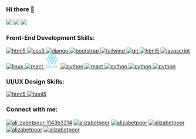 ### Hi there 👋

<p vertical-align: "top">
  <img src="https://github-readme-stats.vercel.app/api?username=amirsadriofficial&show_icons=true&theme=tokyonight&hide_border=true" width="415">
  <img src="https://github-readme-streak-stats.herokuapp.com?user=amirsadriofficial&theme=tokyonight&hide_border=true" width="415">
  <img src="https://github-readme-stats.vercel.app/api/top-langs/?username=amirsadriofficial&theme=tokyonight&hide_border=true&layout=compact" width="415">
  <!--   
   <img src="https://github-readme-stats.vercel.app/api/pin/?username=amirsadriofficial&repo=Cryptocurrency-Exchange&theme=tokyonight&hide_border=true" width="415">
   -->
</p>

<h3 align="left">Front-End Development Skills:</h3>
<p align="left">
  <a href="https://www.w3.org/html/" target="_blank">
    <img
      src="https://cdn.worldvectorlogo.com/logos/html-1.svg"
      alt="html5"
      width="40"
      height="40"
    />
  </a>
  <a href="https://www.w3schools.com/css/" target="_blank">
    <img
      src="https://upload.wikimedia.org/wikipedia/commons/thumb/6/62/CSS3_logo.svg/800px-CSS3_logo.svg.png"
      alt="css3"
      width="40"
      height="40"
    />
  </a>
  <a href="https://www.djangoproject.com/" target="_blank">
    <img
      src="https://upload.wikimedia.org/wikipedia/commons/thumb/9/96/Sass_Logo_Color.svg/1280px-Sass_Logo_Color.svg.png"
      alt="django"
      width="50"
      height="40"
    />
  </a>
  <a href="https://getbootstrap.com" target="_blank">
    <img
      src="https://upload.wikimedia.org/wikipedia/commons/thumb/b/b2/Bootstrap_logo.svg/512px-Bootstrap_logo.svg.png"
      alt="bootstrap"
      width="50"
      height="40"
    />
  </a>
  <a href="https://tailwindcss.com/" target="_blank">
    <img
      src="https://upload.wikimedia.org/wikipedia/commons/thumb/d/d5/Tailwind_CSS_Logo.svg/2048px-Tailwind_CSS_Logo.svg.png"
      alt="tailwind"
      width="40"
      height="40"
    />
  </a>
  <a href="https://git-scm.com/" target="_blank">
    <img
      src="https://mui.com/static/logo.png"
      alt="git"
      width="40"
      height="40"
    />
  </a>
  <a href="https://www.w3.org/html/" target="_blank">
    <img
      src="https://gw.alipayobjects.com/zos/rmsportal/rlpTLlbMzTNYuZGGCVYM.png"
      alt="html5"
      width="40"
      height="40"
    />
  </a>
  <a
    href="https://developer.mozilla.org/en-US/docs/Web/JavaScript"
    target="_blank"
  >
    <img
      src="https://upload.wikimedia.org/wikipedia/commons/thumb/9/99/Unofficial_JavaScript_logo_2.svg/1024px-Unofficial_JavaScript_logo_2.svg.png"
      alt="javascript"
      width="40"
      height="40"
    />
  </a>
  <a href="https://www.linux.org/" target="_blank">
    <img
      src="https://upload.wikimedia.org/wikipedia/commons/thumb/4/4c/Typescript_logo_2020.svg/1024px-Typescript_logo_2020.svg.png"
      alt="linux"
      width="40"
      height="40"
    />
  </a>
  <a href="https://reactjs.org/" target="_blank">
    <img
      src="https://seeklogo.com/images/J/jquery-logo-CFE6ECE363-seeklogo.com.png"
      alt="react"
      width="40"
      height="40"
    />
  </a>
  <a href="https://reactjs.org/" target="_blank">
    <img
      src="https://raw.githubusercontent.com/devicons/devicon/master/icons/react/react-original-wordmark.svg"
      alt="react"
      width="40"
      height="40"
    />
  </a>
  <a href="https://www.python.org" target="_blank">
    <img
      src="https://svgarchive.com/wp-content/uploads/react-native.svg"
      alt="python"
      width="45"
      height="43"
    />
  </a>
  <a href="https://reactjs.org/" target="_blank">
    <img
      src="https://ui-lib.com/blog/wp-content/uploads/2021/12/nextjs-boilerplate-logo.png"
      alt="react"
      width="40"
      height="40"
    />
  </a>
  <a href="https://www.python.org" target="_blank">
    <img
      src="https://raw.githubusercontent.com/reduxjs/redux/master/logo/logo.png"
      alt="python"
      width="40"
      height="40"
    />
  </a>
  <a href="https://www.python.org" target="_blank">
    <img
      src="https://seeklogo.com/images/R/react-query-logo-1340EA4CE9-seeklogo.com.png"
      alt="python"
      width="40"
      height="40"
    />
  </a>
  <a href="https://www.python.org" target="_blank">
    <img
      src="https://www.pinclipart.com/picdir/big/325-3253916_build-a-pwa-using-workbox-progressive-web-app.png"
      alt="python"
      width="50"
      height="40"
    />
  </a>
</p>

<h3 align="left">UI/UX Design Skills:</h3>
<p align="left">
  <a href="https://www.w3.org/html/" target="_blank">
    <img
      src="https://upload.wikimedia.org/wikipedia/commons/3/33/Figma-logo.svg"
      alt="html5"
      width="40"
      height="40"
    />
  </a>
  <a href="https://www.w3.org/html/" target="_blank">
    <img
      src="https://upload.wikimedia.org/wikipedia/commons/2/20/Photoshop_CC_icon.png"
      alt="html5"
      width="40"
      height="40"
    />
  </a>
</p>  
  
<h3 align="left">Connect with me:</h3>
<p align="left">
  <a href="https://linkedin.com/in/amirsadriofficial" target="blank"
    ><img
      align="center"
      src="https://raw.githubusercontent.com/rahuldkjain/github-profile-readme-generator/master/src/images/icons/Social/linked-in-alt.svg"
      alt="ali-zabetpour-1143b3214"
      height="35"
      width="40"
  /></a>
  <a href="https://twitter.com/AmirSadrii" target="blank"
    ><img
      align="center"
      src="https://raw.githubusercontent.com/rahuldkjain/github-profile-readme-generator/master/src/images/icons/Social/twitter.svg"
      alt="alizabetpoor"
      height="35"
      width="40"
  /></a>
  <a href="https://www.facebook.com/profile.php?id=100058040100594" target="blank"
    ><img
      align="center"
      src="https://raw.githubusercontent.com/rahuldkjain/github-profile-readme-generator/master/src/images/icons/Social/facebook.svg"
      alt="alizabetpoor"
      height="35"
      width="40"
  /></a>
  <a href="https://instagram.com/amirsadriofficial" target="blank"
    ><img
      align="center"
      src="https://raw.githubusercontent.com/rahuldkjain/github-profile-readme-generator/master/src/images/icons/Social/instagram.svg"
      alt="alizabetpoor"
      height="35"
      width="40"
  /></a>
  <a href="https://wa.me/message/2AF3SX3XOBZEK1" target="blank"
    ><img
      align="center"
      src="https://raw.githubusercontent.com/rahuldkjain/github-profile-readme-generator/master/src/images/icons/Social/whatsapp.svg"
      alt="alizabetpoor"
      height="35"
      width="40"
  /></a>
  <a href="https://t.me/amirsadriofficial" target="blank"
    ><img
      align="center"
      src="https://cdn0.iconfinder.com/data/icons/social-media-2092/100/social-56-512.png"
      alt="alizabetpoor"
      height="40"
      width="40"
  /></a>
</p>

<!--
**amirsadriofficial/amirsadriofficial** is a ✨ _special_ ✨ repository because its `README.md` (this file) appears on your GitHub profile.

Here are some ideas to get you started:

- 🔭 I’m currently working on ...
- 🌱 I’m currently learning ...
- 👯 I’m looking to collaborate on ...
- 🤔 I’m looking for help with ...
- 💬 Ask me about ...
- 📫 How to reach me: ...
- 😄 Pronouns: ...
- ⚡ Fun fact: ...
-->

